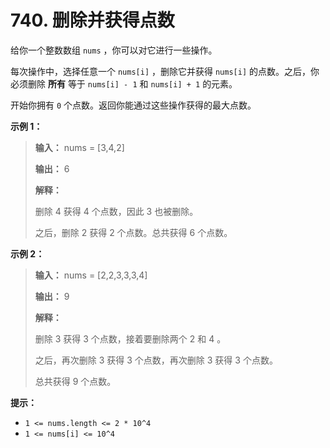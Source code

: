 # 740. 删除并获得点数

给你一个整数数组 `nums` ，你可以对它进行一些操作。

每次操作中，选择任意一个 `nums[i]` ，删除它并获得 `nums[i]` 的点数。之后，你必须删除 **所有**  等于 `nums[i] - 1` 和
`nums[i] + 1` 的元素。

开始你拥有 `0` 个点数。返回你能通过这些操作获得的最大点数。

**示例 1：**

> **输入：** nums = \[3,4,2]
>
> **输出：** 6
>
> **解释：**
>
> 删除 4 获得 4 个点数，因此 3 也被删除。
>
> 之后，删除 2 获得 2 个点数。总共获得 6 个点数。

**示例 2：**

> **输入：** nums = \[2,2,3,3,3,4]
>
> **输出：** 9
>
> **解释：**
>
> 删除 3 获得 3 个点数，接着要删除两个 2 和 4 。
>
> 之后，再次删除 3 获得 3 个点数，再次删除 3 获得 3 个点数。
>
> 总共获得 9 个点数。

**提示：**

* `1 <= nums.length <= 2 * 10^4`
* `1 <= nums[i] <= 10^4`
